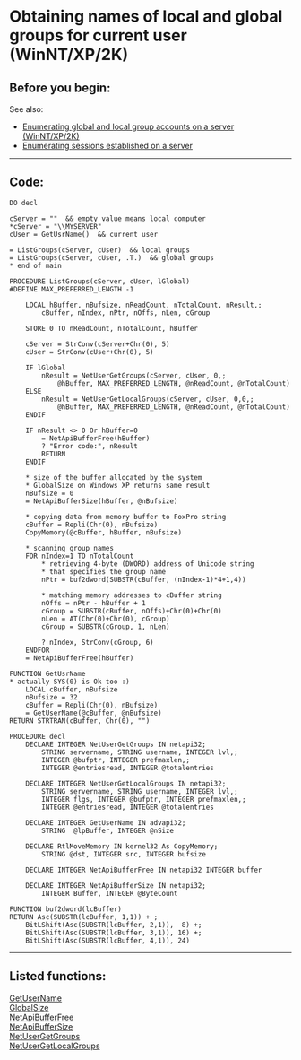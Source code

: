 <link rel="stylesheet" type="text/css" href="../css/win32api.css">  
<link rel="stylesheet" href="https://cdnjs.cloudflare.com/ajax/libs/font-awesome/4.7.0/css/font-awesome.min.css">

# Obtaining names of local and global groups for current user (WinNT/XP/2K)

## Before you begin:
See also:

* [Enumerating global and local group accounts on a server (WinNT/XP/2K)](sample_411.md)  
* [Enumerating sessions established on a server](sample_505.md)  

  
***  


## Code:
```foxpro  
DO decl

cServer = ""  && empty value means local computer
*cServer = "\\MYSERVER"
cUser = GetUsrName()  && current user

= ListGroups(cServer, cUser)  && local groups
= ListGroups(cServer, cUser, .T.)  && global groups
* end of main

PROCEDURE ListGroups(cServer, cUser, lGlobal)
#DEFINE MAX_PREFERRED_LENGTH -1

	LOCAL hBuffer, nBufsize, nReadCount, nTotalCount, nResult,;
		cBuffer, nIndex, nPtr, nOffs, nLen, cGroup

	STORE 0 TO nReadCount, nTotalCount, hBuffer

	cServer = StrConv(cServer+Chr(0), 5)
	cUser = StrConv(cUser+Chr(0), 5)

	IF lGlobal
		nResult = NetUserGetGroups(cServer, cUser, 0,;
			@hBuffer, MAX_PREFERRED_LENGTH, @nReadCount, @nTotalCount)
	ELSE
		nResult = NetUserGetLocalGroups(cServer, cUser, 0,0,;
			@hBuffer, MAX_PREFERRED_LENGTH, @nReadCount, @nTotalCount)
	ENDIF
	
	IF nResult <> 0 Or hBuffer=0
		= NetApiBufferFree(hBuffer)
		? "Error code:", nResult
		RETURN
	ENDIF

	* size of the buffer allocated by the system
	* GlobalSize on Windows XP returns same result
	nBufsize = 0
	= NetApiBufferSize(hBuffer, @nBufsize)

	* copying data from memory buffer to FoxPro string
	cBuffer = Repli(Chr(0), nBufsize)
	CopyMemory(@cBuffer, hBuffer, nBufsize)

	* scanning group names
	FOR nIndex=1 TO nTotalCount
		* retrieving 4-byte (DWORD) address of Unicode string
		* that specifies the group name
		nPtr = buf2dword(SUBSTR(cBuffer, (nIndex-1)*4+1,4))

		* matching memory addresses to cBuffer string
		nOffs = nPtr - hBuffer + 1
		cGroup = SUBSTR(cBuffer, nOffs)+Chr(0)+Chr(0)
		nLen = AT(Chr(0)+Chr(0), cGroup)
		cGroup = SUBSTR(cGroup, 1, nLen)

		? nIndex, StrConv(cGroup, 6)
	ENDFOR
	= NetApiBufferFree(hBuffer)

FUNCTION GetUsrName
* actually SYS(0) is Ok too :)
	LOCAL cBuffer, nBufsize
	nBufsize = 32
	cBuffer = Repli(Chr(0), nBufsize)
	= GetUserName(@cBuffer, @nBufsize)
RETURN STRTRAN(cBuffer, Chr(0), "")

PROCEDURE decl
	DECLARE INTEGER NetUserGetGroups IN netapi32;
		STRING servername, STRING username, INTEGER lvl,;
		INTEGER @bufptr, INTEGER prefmaxlen,;
		INTEGER @entriesread, INTEGER @totalentries

	DECLARE INTEGER NetUserGetLocalGroups IN netapi32;
		STRING servername, STRING username, INTEGER lvl,;
		INTEGER flgs, INTEGER @bufptr, INTEGER prefmaxlen,;
		INTEGER @entriesread, INTEGER @totalentries

	DECLARE INTEGER GetUserName IN advapi32;
		STRING  @lpBuffer, INTEGER @nSize

	DECLARE RtlMoveMemory IN kernel32 As CopyMemory;
		STRING @dst, INTEGER src, INTEGER bufsize

	DECLARE INTEGER NetApiBufferFree IN netapi32 INTEGER buffer

	DECLARE INTEGER NetApiBufferSize IN netapi32;
		INTEGER Buffer, INTEGER @ByteCount

FUNCTION buf2dword(lcBuffer)
RETURN Asc(SUBSTR(lcBuffer, 1,1)) + ;
	BitLShift(Asc(SUBSTR(lcBuffer, 2,1)),  8) +;
	BitLShift(Asc(SUBSTR(lcBuffer, 3,1)), 16) +;
	BitLShift(Asc(SUBSTR(lcBuffer, 4,1)), 24)  
```  
***  


## Listed functions:
[GetUserName](../libraries/advapi32/GetUserName.md)  
[GlobalSize](../libraries/kernel32/GlobalSize.md)  
[NetApiBufferFree](../libraries/netapi32/NetApiBufferFree.md)  
[NetApiBufferSize](../libraries/netapi32/NetApiBufferSize.md)  
[NetUserGetGroups](../libraries/netapi32/NetUserGetGroups.md)  
[NetUserGetLocalGroups](../libraries/netapi32/NetUserGetLocalGroups.md)  
